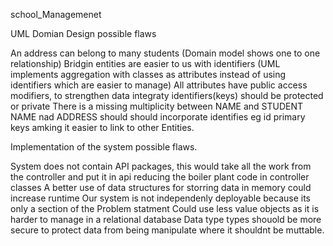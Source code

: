 
school_Managemenet

UML Domian Design possible flaws

An address can belong to many students (Domain model shows one to one relationship)
Bridgin entities are easier to us with identifiers (UML implements aggregation with classes as attributes instead of using identifiers which are easier to manage)
All attributes have public access modifiers, to strengthen data integraty identifiers(keys) should be protected or private
There is a missing multiplicity between NAME and STUDENT
NAME nad ADDRESS should should incorporate identifies eg id primary keys amking it easier to link to other Entities.

Implementation of the system possible flaws.

System does not contain API packages, this would take all the work from the controller and put it in api reducing the boiler plant code in controller classes
A better use of data structures for storring data in memory could increase runtime
Our system is not independenly deployable because its only a section of the Problem statment
Could use less value objects as it is harder to manage in a relational database
Data type types shouold be more secure to protect data from being manipulate where it shouldnt be muttable.






